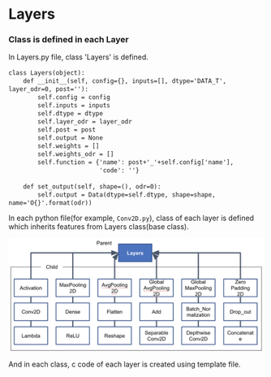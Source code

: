 # Layers  

### Class is defined in each Layer  

In Layers.py file, class 'Layers' is defined.   

```
class Layers(object):
    def __init__(self, config={}, inputs=[], dtype='DATA_T', layer_odr=0, post=''):
        self.config = config
        self.inputs = inputs
        self.dtype = dtype
        self.layer_odr = layer_odr
        self.post = post
        self.output = None
        self.weights = []
        self.weights_odr = []
        self.function = {'name': post+'_'+self.config['name'],
                         'code': ''}

    def set_output(self, shape=(), odr=0):
        self.output = Data(dtype=self.dtype, shape=shape, name='O{}'.format(odr))

```

In each python file(for example, ```Conv2D.py```), class of each layer is defined which inherits features from Layers class(base class).    

![Layers](./other/image/Layers.jpeg)

And in each class, c code of each layer is created using template file.  
